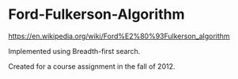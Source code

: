 # Ford-Fulkerson-Algorithm
https://en.wikipedia.org/wiki/Ford%E2%80%93Fulkerson_algorithm

Implemented using Breadth-first search. 

Created for a course assignment in the fall of 2012.
